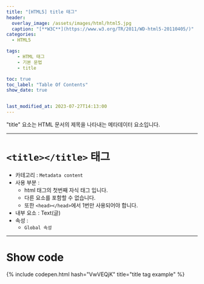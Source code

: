 ```yaml
---
title: "[HTML5] title 태그"
header:
  overlay_image: /assets/images/html/html5.jpg
  caption: "[**W3C**](https://www.w3.org/TR/2011/WD-html5-20110405/)"
categories:
  - HTML5

tags:
    - HTML 태그
    - 기본 문법
    - title

toc: true
toc_label: "Table Of Contents"
show_date: true


last_modified_at: 2023-07-27T14:13:00
---
```


"title" 요소는 HTML 문서의 제목을 나타내는 메타데이터 요소입니다. 

---

# `<title></title>` 태그

- 카테고리 : `Metadata content`
- 사용 부분 : 
  - html 태그의 첫번째 자식 태그 입니다. 
  - 다른 요소를 포함할 수 없습니다. 
  - 또한 `<head></head>`에서 1번만 사용되어야 합니다.
- 내부 요소 : Text(글) 
- 속성 : 
  - `Global 속성`

---

# Show code
{% include codepen.html hash="VwVEQjK" title="title tag example" %}